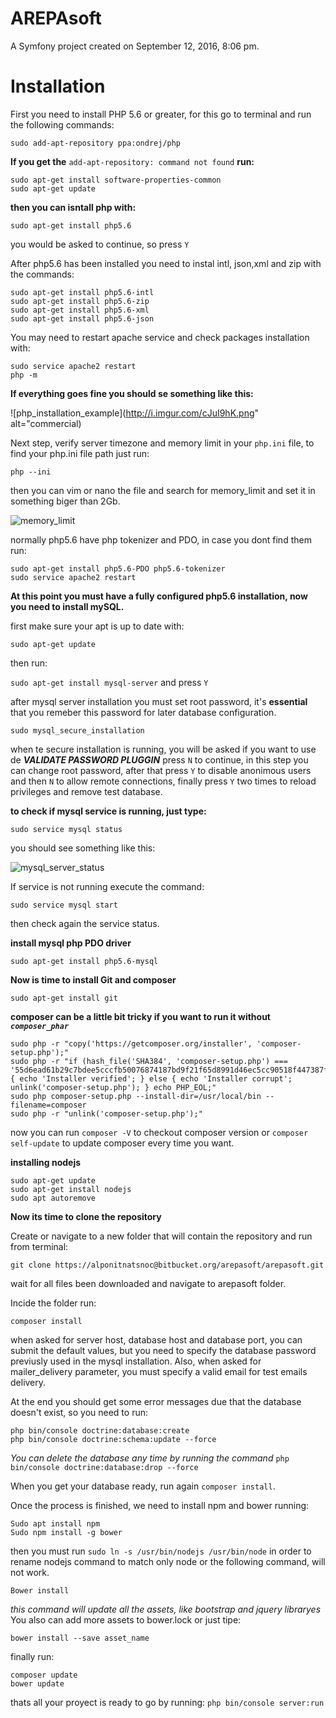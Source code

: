 AREPAsoft
=========

A Symfony project created on September 12, 2016, 8:06 pm.

Installation
============

First you need to install PHP 5.6 or greater, for this go to terminal and run the following commands:

```sudo add-apt-repository ppa:ondrej/php```

__If you get the__ ```add-apt-repository: command not found``` __run:__

    sudo apt-get install software-properties-common
    sudo apt-get update
__then you can isntall php with:__

```sudo apt-get install php5.6```

you would be asked to continue, so press ```Y```

After php5.6 has been installed you need to instal intl, json,xml and zip with the commands:

    sudo apt-get install php5.6-intl
    sudo apt-get install php5.6-zip
    sudo apt-get install php5.6-xml
    sudo apt-get install php5.6-json

You may need to restart apache service and check packages installation with:

    sudo service apache2 restart
    php -m

__If everything goes fine you should se something like this:__

![php_installation_example](http://i.imgur.com/cJuI9hK.png" alt="commercial)

Next step, verify server timezone and memory limit in your ```php.ini``` file, to find your php.ini file path just run:

```php --ini```

then you can vim or nano the file and search for memory_limit and set it in something biger than 2Gb.

![memory_limit](http://i.imgur.com/1XzGR5L.png)

normally php5.6 have php tokenizer and PDO, in case you dont find them run:

    sudo apt-get install php5.6-PDO php5.6-tokenizer
    sudo service apache2 restart

__At this point you must have a fully configured php5.6 installation, now you need to install mySQL.__

first make sure your apt is up to date with:

```sudo apt-get update```

then run:

```sudo apt-get install mysql-server``` and press ```Y```

after mysql server installation you must set root password, it's __essential__ that you remeber this password for later  database configuration. 

```sudo mysql_secure_installation```

when te secure installation is running, you will be asked if you want to use de **_VALIDATE PASSWORD PLUGGIN_** press ```N```  to   continue, in this step you can change root password, after that press ```Y``` to disable anonimous users and then ```N```  to allow   remote connections, finally press ```Y``` two times to reload privileges and remove test database.  

__to check if mysql service is running, just type:__

```sudo service mysql status```

you should see something like this:

![mysql_server_status](http://i.imgur.com/5WJ0gEy.png)

If service is not running execute the command:

```sudo service mysql start``` 

then check again the service status.

__install mysql php PDO driver__

```sudo apt-get install php5.6-mysql```

__Now is time to install Git and composer__

    sudo apt-get install git

**composer can be a little bit tricky if you want to run it without _```composer_phar```_**

    sudo php -r "copy('https://getcomposer.org/installer', 'composer-setup.php');"
    sudo php -r "if (hash_file('SHA384', 'composer-setup.php') === '55d6ead61b29c7bdee5cccfb50076874187bd9f21f65d8991d46ec5cc90518f447387fb9f76ebae1fbbacf329e583e30') { echo 'Installer verified'; } else { echo 'Installer corrupt'; unlink('composer-setup.php'); } echo PHP_EOL;"
    sudo php composer-setup.php --install-dir=/usr/local/bin --filename=composer 
    sudo php -r "unlink('composer-setup.php');"
    
now you can run ```composer -V``` to checkout composer version or ```composer self-update``` to update composer every time you want.

__installing nodejs__

    sudo apt-get update
    sudo apt-get install nodejs
    sudo apt autoremove

__Now its time to clone the repository__

Create or navigate to a new folder that will contain the repository and run from terminal:

    git clone https://alponitnatsnoc@bitbucket.org/arepasoft/arepasoft.git
    
wait for all files been downloaded and navigate to arepasoft folder.

Incide the folder run:

    composer install
    
when asked for server host, database host and database port, you can submit the default values, but you need to specify the database   password previusly used in the mysql installation. Also, when asked for mailer_delivery parameter, you must specify a valid email for   test emails delivery.  

At the end you should get some error messages due that the database doesn't exist, so you need to run:

    php bin/console doctrine:database:create
    php bin/console doctrine:schema:update --force

_You can delete the database any time by running the command_ ```php bin/console doctrine:database:drop --force```

When you get your database ready, run again ```composer install```.

Once the process is finished, we need to install npm and bower running:

    Sudo apt install npm
    Sudo npm install -g bower
    
then you must run ```sudo ln -s /usr/bin/nodejs /usr/bin/node``` in order to rename nodejs command to match only node or the following   command, will not work.

    Bower install
    
_this command will update all the assets, like bootstrap and jquery libraryes_ You also can add more assets to bower.lock or just tipe:

    bower install --save asset_name
    
finally run: 
    
    composer update
    bower update 
    
thats all your proyect is ready to go by running:  ```php bin/console server:run```
